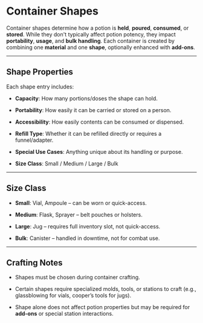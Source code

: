 # Container Shapes

Container shapes determine how a potion is **held**, **poured**, **consumed**, or **stored**. While they don't typically affect potion potency, they impact **portability**, **usage**, and **bulk handling**. Each container is created by combining one **material** and one **shape**, optionally enhanced with **add-ons**.

---

##  Shape Properties

Each shape entry includes:

- **Capacity**: How many portions/doses the shape can hold.
    
- **Portability**: How easily it can be carried or stored on a person.
    
- **Accessibility**: How easily contents can be consumed or dispensed.
    
- **Refill Type**: Whether it can be refilled directly or requires a funnel/adapter.
    
- **Special Use Cases**: Anything unique about its handling or purpose.
    
- **Size Class**: Small / Medium / Large / Bulk

---
## Size Class

- **Small**: Vial, Ampoule – can be worn or quick-access.
    
- **Medium**: Flask, Sprayer – belt pouches or holsters.
    
- **Large**: Jug – requires full inventory slot, not quick-access.
    
- **Bulk**: Canister – handled in downtime, not for combat use.

---

## Crafting Notes

- Shapes must be chosen during container crafting.
    
- Certain shapes require specialized molds, tools, or stations to craft (e.g., glassblowing for vials, cooper’s tools for jugs).
    
- Shape alone does not affect potion properties but may be required for **add-ons** or special station interactions.